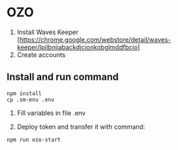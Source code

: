 # OZO

1. Install Waves Keeper [https://chrome.google.com/webstore/detail/waves-keeper/lpilbniiabackdjcionkobglmddfbcjo]
2. Create accounts 

## Install and run command

```
npm install
cp .sm-env .env

```

1. Fill variables in file .env

2. Deploy token and transfer it with command:
```
npm run ozo-start
```

